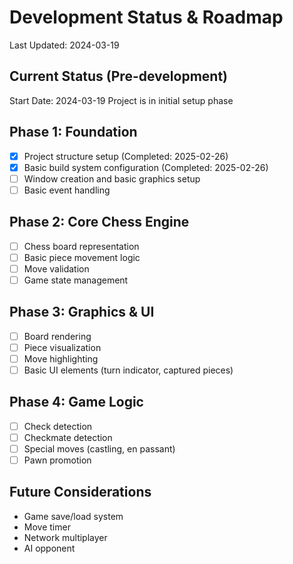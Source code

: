 # Development Status & Roadmap
Last Updated: 2024-03-19

## Current Status (Pre-development)
Start Date: 2024-03-19
Project is in initial setup phase

## Phase 1: Foundation
- [x] Project structure setup (Completed: 2025-02-26)
- [x] Basic build system configuration (Completed: 2025-02-26)
- [ ] Window creation and basic graphics setup
- [ ] Basic event handling

## Phase 2: Core Chess Engine
- [ ] Chess board representation
- [ ] Basic piece movement logic
- [ ] Move validation
- [ ] Game state management

## Phase 3: Graphics & UI
- [ ] Board rendering
- [ ] Piece visualization
- [ ] Move highlighting
- [ ] Basic UI elements (turn indicator, captured pieces)

## Phase 4: Game Logic
- [ ] Check detection
- [ ] Checkmate detection
- [ ] Special moves (castling, en passant)
- [ ] Pawn promotion

## Future Considerations
- Game save/load system
- Move timer
- Network multiplayer
- AI opponent 